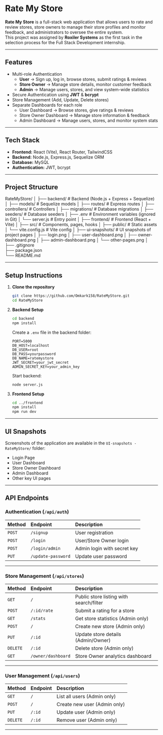 # Rate My Store

**Rate My Store** is a full-stack web application that allows users to rate and review stores, store owners to manage their store profiles and monitor feedback, and administrators to oversee the entire system.  
This project was assigned by **Roxiler Systems** as the first task in the selection process for the Full Stack Development internship.

---

## Features

* Multi-role Authentication
  * **User** → Sign up, log in, browse stores, submit ratings & reviews  
  * **Store Owner** → Manage store details, monitor customer feedback  
  * **Admin** → Manage users, stores, and view system-wide statistics  
* Secure Authentication using **JWT** & **bcrypt**  
* Store Management (Add, Update, Delete stores)  
* Separate Dashboards for each role  
  * User Dashboard → Browse stores, give ratings & reviews  
  * Store Owner Dashboard → Manage store information & feedback  
  * Admin Dashboard → Manage users, stores, and monitor system stats  

---

## Tech Stack

* **Frontend:** React (Vite), React Router, TailwindCSS  
* **Backend:** Node.js, Express.js, Sequelize ORM  
* **Database:** MySQL  
* **Authentication:** JWT, bcrypt  

---

## Project Structure

RateMyStore/
│
├── backend/               # Backend (Node.js + Express + Sequelize)
│   ├── models/            # Sequelize models
│   ├── routes/            # Express routes
│   ├── controllers/       # Controllers
│   ├── migrations/        # Database migrations
│   ├── seeders/           # Database seeders
│   ├── .env               # Environment variables (ignored in Git)
│   └── server.js          # Entry point
│
├── frontend/              # Frontend (React + Vite)
│   ├── src/               # Components, pages, hooks
│   ├── public/            # Static assets
│   └── vite.config.js     # Vite config
│
├── ui-snapshots/          # UI snapshots of project pages
│   ├── login.png
│   ├── user-dashboard.png
│   ├── owner-dashboard.png
│   ├── admin-dashboard.png
│   └── other-pages.png
│
├── .gitignore            
├── package.json        
└── README.md              


---

## Setup Instructions

1. **Clone the repository**
    ```bash
    git clone https://github.com/Omkark158/RateMyStore.git
    cd RateMyStore
    ```

2. **Backend Setup**
    ```bash
    cd backend
    npm install
    ```

    Create a `.env` file in the backend folder:
    ```
    PORT=5000
    DB_HOST=localhost
    DB_USER=root
    DB_PASS=yourpassword
    DB_NAME=ratemystore
    JWT_SECRET=your_jwt_secret
    ADMIN_SECRET_KEY=your_admin_key
    ```

    Start backend:
    ```bash
    node server.js
    ```

3. **Frontend Setup**
    ```bash
    cd ../frontend
    npm install
    npm run dev
    ```

---

## UI Snapshots

Screenshots of the application are available in the `UI-snapshots - RateMyStore/` folder:

* Login Page  
* User Dashboard  
* Store Owner Dashboard  
* Admin Dashboard  
* Other key UI pages  

---

## API Endpoints

### Authentication (`/api/auth`)

| Method | Endpoint            | Description                      |
| :----- | :------------------ | :------------------------------- |
| `POST` | `/signup`           | User registration                |
| `POST` | `/login`            | User/Store Owner login           |
| `POST` | `/login/admin`      | Admin login with secret key      |
| `PUT`  | `/update-password`  | Update user password             |

---

### Store Management (`/api/stores`)

| Method | Endpoint                 | Description                              |
| :----- | :----------------------- | :--------------------------------------- |
| `GET`  | `/`                      | Public store listing with search/filter  |
| `POST` | `/:id/rate`              | Submit a rating for a store              |
| `GET`  | `/stats`                 | Get store statistics (Admin only)        |
| `POST` | `/`                      | Create new store (Admin only)            |
| `PUT`  | `/:id`                   | Update store details (Admin/Owner)       |
| `DELETE` | `/:id`                 | Delete store (Admin only)                |
| `GET`  | `/owner/dashboard`       | Store Owner analytics dashboard          |

---

### User Management (`/api/users`)

| Method | Endpoint     | Description                 |
| :----- | :----------- | :-------------------------- |
| `GET`  | `/`          | List all users (Admin only) |
| `POST` | `/`          | Create new user (Admin only)|
| `PUT`  | `/:id`       | Update user (Admin only)    |
| `DELETE` | `/:id`     | Remove user (Admin only)    |


---
